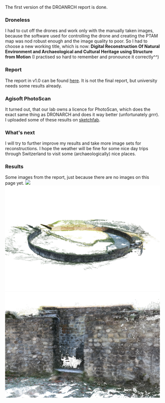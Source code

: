 The first version of the DROANRCH report is done.

### Droneless
I had to cut off the drones and work only with the manually taken images, because the software used for controlling the drone and creating the PTAM map was nod robust enough and the image quality to poor.
So I had to choose a new working title, which is now: **Digital Reconstruction Of Natural Environment and Archaeological and Cultural Heritage using Structure from Motion** (I practised so hard to remember and pronounce it correctly^^)

### Report
The report in v1.0 can be found [here](https://github.com/DRONARCHers/DRONARCH/blob/master/report/tex/dronarch.pdf).
It is not the final report, but university needs some results already.

### Agisoft PhotoScan
It turned out, that our lab owns a licence for PhotoScan, which does the exact same thing as DRONARCH and does it way better (unfortunately *grrr*).
I uploaded some of these results on [sketchfab](https://sketchfab.com/dronarch).

### What's next
I will try to further improve my results and take more image sets for reconstructions. I hope the weather will be fine for some nice day trips through Switzerland to visit some (archaeologically) nice places.

### Results
Some images from the report, just because there are no images on this page yet.
![](https://github.com/DRONARCHers/DRONARCH/blob/master/report/imgs/amphi_meshlab_01.png)
![](https://github.com/DRONARCHers/DRONARCH/blob/master/report/imgs/amphi_meshlab_02.png)
![](https://github.com/DRONARCHers/DRONARCH/blob/master/report/imgs/amphi_meshlab_03.png)
